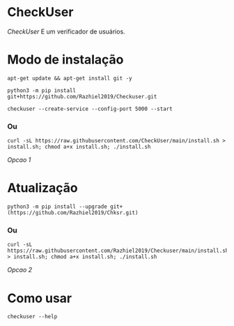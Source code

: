 # CheckUser

*CheckUser* E um verificador de usuários.

# Modo de instalação
```
apt-get update && apt-get install git -y
```
```
python3 -m pip install git+https://github.com/Razhiel2019/Checkuser.git
```
```
checkuser --create-service --config-port 5000 --start
```

### Ou
```
curl -sL https://raw.githubusercontent.com/CheckUser/main/install.sh > install.sh; chmod a+x install.sh; ./install.sh
```
 *Opcao 1*

# Atualização
```
python3 -m pip install --upgrade git+(https://github.com/Razhiel2019/Chksr.git)
```

### Ou
```
curl -sL https://raw.githubusercontent.com/Razhiel2019/Checkuser/main/install.sh > install.sh; chmod a+x install.sh; ./install.sh
```
 *Opcao 2*

# Como usar
```
checkuser --help
```
